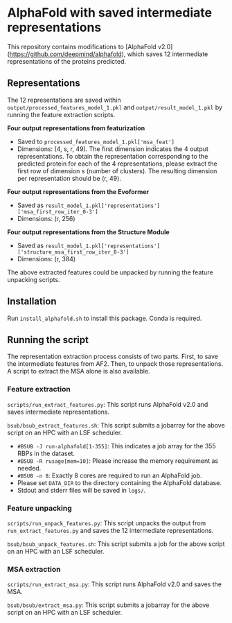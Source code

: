 # AlphaFold with saved intermediate representations

This repository contains modifications to [AlphaFold v2.0] (https://github.com/deepmind/alphafold), which saves 12 intermediate representations of the proteins predicted.

## Representations

The 12 representations are saved within `output/processed_features_model_1.pkl` and `output/result_model_1.pkl` by running the feature extraction scripts.

**Four output representations from featurization**
- Saved to `processed_features_model_1.pkl['msa_feat']`
- Dimensions: (4, s, r, 49). The first dimension indicates the 4 output representations. To obtain the representation corresponding to the predicted protein for each of the 4 representations, please extract the first row of dimension s (number of clusters). The resulting dimension per representation should be (r, 49).
  
**Four output representations from the Evoformer**
- Saved as `result_model_1.pkl['representations']['msa_first_row_iter_0-3']`
- Dimensions: (r, 256)
  
**Four output representations from the Structure Module** 
- Saved as `result_model_1.pkl['representations']['structure_msa_first_row_iter_0-3']`
- Dimensions: (r, 384)

The above extracted features could be unpacked by running the feature unpacking scripts.

## Installation

Run `install_alphafold.sh` to install this package. Conda is required.

## Running the script

The representation extraction process consists of two parts. First, to save the intermediate features from AF2. Then, to unpack those representations. A script to extract the MSA alone is also available.

### Feature extraction
`scripts/run_extract_features.py`: This script runs AlphaFold v2.0 and saves intermediate representations.

`bsub/bsub_extract_features.sh`: This script submits a jobarray for the above script on an HPC with an LSF scheduler.
  - `#BSUB -J run-alphafold[1-355]`: This indicates a job array for the 355 RBPs in the dataset.
  - `#BSUB -R rusage[mem=10]`: Please increase the memory requirement as needed.
  - `#BSUB -n 8`: Exactly 8 cores are required to run an AlphaFold job.
  - Please set `DATA_DIR` to the directory containing the AlphaFold database.
  - Stdout and stderr files will be saved in `logs/`.

### Feature unpacking
`scripts/run_unpack_features.py`: This script unpacks the output from `run_extract_features.py` and saves the 12 intermediate representations.

`bsub/bsub_unpack_features.sh`: This script submits a job for the above script on an HPC with an LSF scheduler.

### MSA extraction
`scripts/run_extract_msa.py`: This script runs AlphaFold v2.0 and saves the MSA.

`bsub/bsub/extract_msa.py`: This script submits a jobarray for the above script on an HPC with an LSF scheduler.

